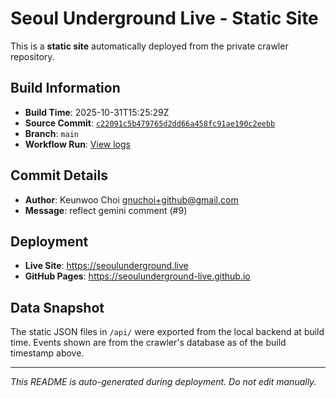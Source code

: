 # Seoul Underground Live - Static Site

This is a **static site** automatically deployed from the private crawler repository.

## Build Information

- **Build Time**: 2025-10-31T15:25:29Z
- **Source Commit**: [`c22091c5b479765d2dd66a458fc91ae190c2eebb`](https://github.com/keunwoochoi/seoulunderground.live/commit/c22091c5b479765d2dd66a458fc91ae190c2eebb)
- **Branch**: `main`
- **Workflow Run**: [View logs](https://github.com/keunwoochoi/seoulunderground.live/actions/runs/18977168278)

## Commit Details

- **Author**: Keunwoo Choi <gnuchoi+github@gmail.com>
- **Message**: reflect gemini comment (#9)

## Deployment

- **Live Site**: https://seoulunderground.live
- **GitHub Pages**: https://seoulunderground-live.github.io

## Data Snapshot

The static JSON files in `/api/` were exported from the local backend at build time.
Events shown are from the crawler's database as of the build timestamp above.

---

*This README is auto-generated during deployment. Do not edit manually.*
